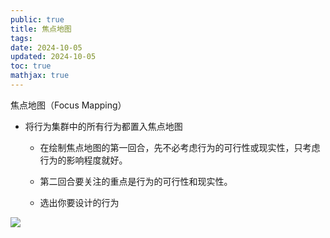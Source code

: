 ```yaml
---
public: true
title: 焦点地图
tags:
date: 2024-10-05
updated: 2024-10-05
toc: true
mathjax: true
---
```


焦点地图（Focus Mapping）

  + 将行为集群中的所有行为都置入焦点地图

    + 在绘制焦点地图的第一回合，先不必考虑行为的可行性或现实性，只考虑行为的影响程度就好。

    + 第二回合要关注的重点是行为的可行性和现实性。

    + 选出你要设计的行为

![](https://media.xiang578.com/focus-mapping.png)
